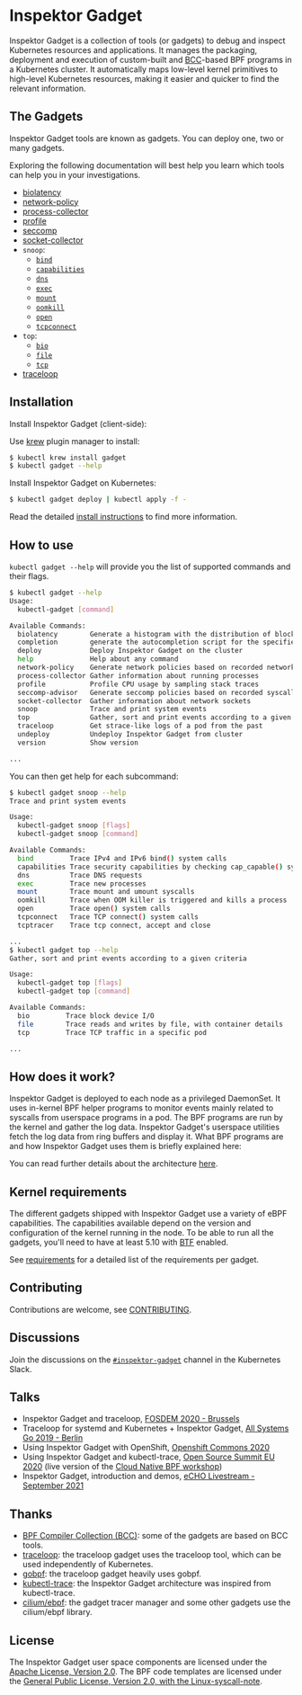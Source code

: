 # Inspektor Gadget

Inspektor Gadget is a collection of tools (or gadgets) to debug and inspect Kubernetes resources and applications. It manages the packaging, deployment and execution of custom-built and [BCC](https://github.com/iovisor/bcc)-based BPF programs in a Kubernetes cluster. It automatically maps low-level kernel primitives to high-level Kubernetes resources, making it easier and quicker to find the relevant information.

## The Gadgets

Inspektor Gadget tools are known as gadgets. You can deploy one, two or many gadgets.

Exploring the following documentation will best help you learn which tools can help you in your investigations.

- [biolatency](docs/guides/biolatency.md)
- [network-policy](docs/guides/network-policy.md)
- [process-collector](docs/guides/process-collector.md)
- [profile](docs/guides/profile.md)
- [seccomp](docs/guides/seccomp.md)
- [socket-collector](docs/guides/socket-collector.md)
- `snoop`:
	- [`bind`](docs/guides/snoop/bind.md)
	- [`capabilities`](docs/guides/snoop/capabilities.md)
	- [`dns`](docs/guides/snoop/dns.md)
	- [`exec`](docs/guides/snoop/exec.md)
	- [`mount`](docs/guides/snoop/mount.md)
	- [`oomkill`](docs/guides/snoop/oomkill.md)
	- [`open`](docs/guides/snoop/open.md)
	- [`tcpconnect`](docs/guides/snoop/tcpconnect.md)
- `top`:
	- [`bio`](docs/guides/top/bio.md)
	- [`file`](docs/guides/top/file.md)
	- [`tcp`](docs/guides/top/tcp.md)
- [traceloop](docs/guides/traceloop.md)

## Installation

Install Inspektor Gadget (client-side):

Use [krew](https://sigs.k8s.io/krew) plugin manager to install:

```bash
$ kubectl krew install gadget
$ kubectl gadget --help
```

Install Inspektor Gadget on Kubernetes:

```bash
$ kubectl gadget deploy | kubectl apply -f -
```

Read the detailed [install instructions](docs/install.md) to find more information.

## How to use

`kubectl gadget --help` will provide you the list of supported commands and their flags.

```bash
$ kubectl gadget --help
Usage:
  kubectl-gadget [command]

Available Commands:
  biolatency        Generate a histogram with the distribution of block device I/O latency
  completion        generate the autocompletion script for the specified shell
  deploy            Deploy Inspektor Gadget on the cluster
  help              Help about any command
  network-policy    Generate network policies based on recorded network activity
  process-collector Gather information about running processes
  profile           Profile CPU usage by sampling stack traces
  seccomp-advisor   Generate seccomp policies based on recorded syscalls activity
  socket-collector  Gather information about network sockets
  snoop             Trace and print system events
  top               Gather, sort and print events according to a given criteria
  traceloop         Get strace-like logs of a pod from the past
  undeploy          Undeploy Inspektor Gadget from cluster
  version           Show version

...
```

You can then get help for each subcommand:

```bash
$ kubectl gadget snoop --help
Trace and print system events

Usage:
  kubectl-gadget snoop [flags]
  kubectl-gadget snoop [command]

Available Commands:
  bind         Trace IPv4 and IPv6 bind() system calls
  capabilities Trace security capabilities by checking cap_capable() system calls
  dns          Trace DNS requests
  exec         Trace new processes
  mount        Trace mount and umount syscalls
  oomkill      Trace when OOM killer is triggered and kills a process
  open         Trace open() system calls
  tcpconnect   Trace TCP connect() system calls
  tcptracer    Trace tcp connect, accept and close

...
$ kubectl gadget top --help
Gather, sort and print events according to a given criteria

Usage:
  kubectl-gadget top [flags]
  kubectl-gadget top [command]

Available Commands:
  bio         Trace block device I/O
  file        Trace reads and writes by file, with container details
  tcp         Trace TCP traffic in a specific pod

...
```

## How does it work?

Inspektor Gadget is deployed to each node as a privileged DaemonSet.
It uses in-kernel BPF helper programs to monitor events mainly related to
syscalls from userspace programs in a pod. The BPF programs are run by
the kernel and gather the log data. Inspektor Gadget's userspace
utilities fetch the log data from ring buffers and display it. What BPF
programs are and how Inspektor Gadget uses them is briefly explained here:

You can read further details about the architecture [here](docs/architecture.md).

## Kernel requirements

The different gadgets shipped with Inspektor Gadget use a variety of eBPF
capabilities. The capabilities available depend on the version and
configuration of the kernel running in the node. To be able to run all the
gadgets, you'll need to have at least 5.10 with
[BTF](https://www.kernel.org/doc/html/latest/bpf/btf.html) enabled.

See [requirements](docs/requirements.md) for a detailed list of the
requirements per gadget.

## Contributing

Contributions are welcome, see [CONTRIBUTING](docs/CONTRIBUTING.md).

## Discussions

Join the discussions on the [`#inspektor-gadget`](https://kubernetes.slack.com/messages/inspektor-gadget/) channel in the Kubernetes Slack.

## Talks

- Inspektor Gadget and traceloop, [FOSDEM 2020 - Brussels](https://fosdem.org/2020/schedule/event/containers_bpf_tracing/)
- Traceloop for systemd and Kubernetes + Inspektor Gadget, [All Systems Go 2019 - Berlin](https://cfp.all-systems-go.io/ASG2019/talk/98A9LW/)
- Using Inspektor Gadget with OpenShift, [Openshift Commons 2020](https://www.youtube.com/watch?v=X9PI7OWLJSY)
- Using Inspektor Gadget and kubectl-trace, [Open Source Summit EU 2020](https://www.youtube.com/watch?v=2f54ni2X-zo) (live version of the [Cloud Native BPF workshop](https://github.com/kinvolk/cloud-native-bpf-workshop))
- Inspektor Gadget, introduction and demos, [eCHO Livestream - September 2021](https://www.youtube.com/watch?v=RZ2qNm_vlUc)

## Thanks

* [BPF Compiler Collection (BCC)](https://github.com/iovisor/bcc): some of the gadgets are based on BCC tools.
* [traceloop](https://github.com/kinvolk/traceloop): the traceloop gadget uses the traceloop tool, which can be used independently of Kubernetes.
* [gobpf](https://github.com/kinvolk/gobpf): the traceloop gadget heavily uses gobpf.
* [kubectl-trace](https://github.com/iovisor/kubectl-trace): the Inspektor Gadget architecture was inspired from kubectl-trace.
* [cilium/ebpf](https://github.com/cilium/ebpf): the gadget tracer manager and some other gadgets use the cilium/ebpf library.

## License

The Inspektor Gadget user space components are licensed under the
[Apache License, Version 2.0](LICENSE). The BPF code templates are licensed
under the [General Public License, Version 2.0, with the Linux-syscall-note](LICENSE-bpf.txt).
